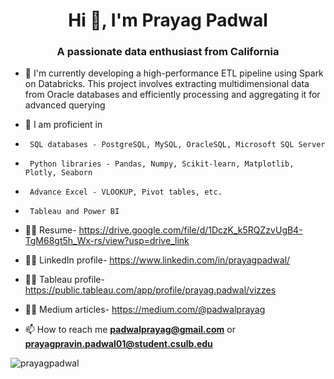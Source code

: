 <h1 align="center">Hi 👋, I'm Prayag Padwal</h1>
<h3 align="center">A passionate data enthusiast from California</h3>

- 🔭 I'm currently developing a high-performance ETL pipeline using Spark on Databricks. This project involves extracting multidimensional data from Oracle databases and efficiently processing and aggregating it for advanced querying

- 🌱 I am proficient in
-      SQL databases - PostgreSQL, MySQL, OracleSQL, Microsoft SQL Server
-      Python libraries - Pandas, Numpy, Scikit-learn, Matplotlib, Plotly, Seaborn
-      Advance Excel - VLOOKUP, Pivot tables, etc.
-      Tableau and Power BI 

- 👨‍💻 Resume- https://drive.google.com/file/d/1DczK_k5RQZzvUgB4-TgM68gt5h_Wx-rs/view?usp=drive_link
- 👨‍💻 LinkedIn profile- https://www.linkedin.com/in/prayagpadwal/
- 👨‍💻 Tableau profile- https://public.tableau.com/app/profile/prayag.padwal/vizzes
- 👨‍💻 Medium articles- https://medium.com/@padwalprayag

- 📫 How to reach me **padwalprayag@gmail.com** or **prayagpravin.padwal01@student.csulb.edu**

<p><img align="center" src="https://github-readme-streak-stats.herokuapp.com/?user=prayagpadwal&" alt="prayagpadwal" /></p>

<!---
prayagpadwal/prayagpadwal is a ✨ special ✨ repository because its `README.md` (this file) appears on your GitHub profile.
You can click the Preview link to take a look at your changes.
--->

